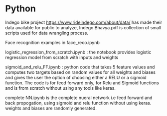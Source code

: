 # Python

Indego bike project https://www.rideindego.com/about/data/ has made their data available for public to analyze, Indego Bhavya.pdf is collection of small scripts used for data wrangling process. 

Face recognition examples in face_reco.ipynb

logistic_regression_from_scratch.ipynb : the notebook provides logistic regression model from scratch with inputs and weights

sigmoid_and_relu_FF.ipynb : python code that takes 5 feature values and computes two targets based on random values for all weights  and biases and gives the user the option of choosing either a RELU or a sigmoid function. The code is for feed forward only, for Relu and Sigmoid functions and is from scratch without using any tools like keras.

complete NN.ipynb is the complete nueral network i.e feed forward and back propogation, using sigmoid and relu function without using keras. weights and biases are randomly generated. 

